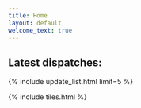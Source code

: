 ```yaml
---
title: Home
layout: default
welcome_text: true
---
```


## Latest dispatches:
{% include update_list.html limit=5 %}

{% include tiles.html %}
